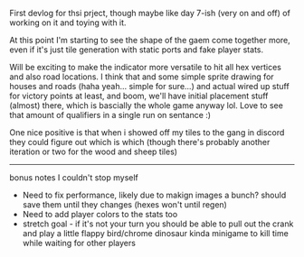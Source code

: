 First devlog for thsi prject, though maybe like day 7-ish (very on and off) of
working on it and toying with it.

At this point I'm starting to see the shape of the gaem come together more, even
if it's just tile generation with static ports and fake player stats.

Will be exciting to make the indicator more versatile to hit all hex vertices
and also road locations. I think that and some simple sprite drawing for houses
and roads (haha yeah... simple for sure...) and actual wired up stuff for
victory points at least, and boom, we'll have initial placement stuff (almost)
there, which is bascially the whole game anyway lol. Love to see that amount of
qualifiers in a single run on sentance :)

One nice positive is that when i showed off my tiles to the gang in discord they
could figure out which is which (though there's probably another iteration or
two for the wood and sheep tiles)

---

bonus notes I couldn't stop myself

- Need to fix performance, likely due to makign images a bunch? should save them
  until they changes (hexes won't until regen)
- Need to add player colors to the stats too
- stretch goal - if it's not your turn you should be able to pull out the crank
  and play a little flappy bird/chrome dinosaur kinda minigame to kill time
  while waiting for other players
